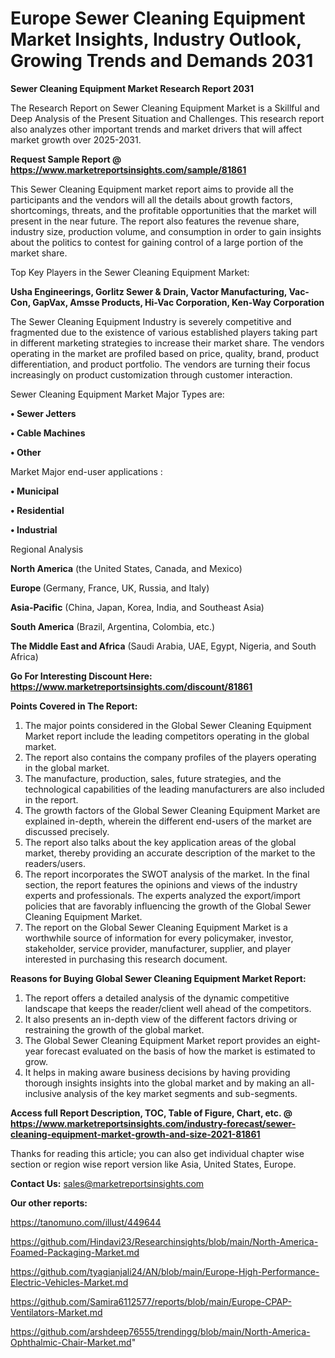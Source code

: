 # Europe Sewer Cleaning Equipment Market Insights, Industry Outlook, Growing Trends and Demands 2031

<strong>Sewer Cleaning Equipment Market Research Report 2031</strong>

The Research Report on Sewer Cleaning Equipment Market is a Skillful and Deep Analysis of the Present Situation and Challenges. This research report also analyzes other important trends and market drivers that will affect market growth over 2025-2031.

<strong>Request Sample Report @ <a href=https://www.marketreportsinsights.com/sample/81861>https://www.marketreportsinsights.com/sample/81861</a></strong>

This Sewer Cleaning Equipment market report aims to provide all the participants and the vendors will all the details about growth factors, shortcomings, threats, and the profitable opportunities that the market will present in the near future. The report also features the revenue share, industry size, production volume, and consumption in order to gain insights about the politics to contest for gaining control of a large portion of the market share.

Top Key Players in the Sewer Cleaning Equipment Market:

<strong>Usha Engineerings, Gorlitz Sewer & Drain, Vactor Manufacturing, Vac-Con, GapVax, Amsse Products, Hi-Vac Corporation, Ken-Way Corporation</strong>

The Sewer Cleaning Equipment Industry is severely competitive and fragmented due to the existence of various established players taking part in different marketing strategies to increase their market share. The vendors operating in the market are profiled based on price, quality, brand, product differentiation, and product portfolio. The vendors are turning their focus increasingly on product customization through customer interaction.

Sewer Cleaning Equipment Market Major Types are:

<strong>• Sewer Jetters

• Cable Machines

• Other</strong>

Market Major end-user applications :

<strong>• Municipal

• Residential

• Industrial</strong>

Regional Analysis

</u><strong><b>North America</b></strong> (the United States, Canada, and Mexico)

<strong><b>Europe </b></strong>(Germany, France, UK, Russia, and Italy)

<strong><b>Asia-Pacific</b></strong> (China, Japan, Korea, India, and Southeast Asia)

<strong><b>South America</b></strong> (Brazil, Argentina, Colombia, etc.)

<strong><b>The Middle East and Africa</b></strong> (Saudi Arabia, UAE, Egypt, Nigeria, and South Africa)

<strong>Go For Interesting Discount Here: <a href=https://www.marketreportsinsights.com/discount/81861>https://www.marketreportsinsights.com/discount/81861</a></strong>

<strong>Points Covered in The Report:</strong>
<ol>
  <li>The major points considered in the Global Sewer Cleaning Equipment Market report include the leading competitors operating in the global market.</li>
  <li>The report also contains the company profiles of the players operating in the global market.</li>
  <li>The manufacture, production, sales, future strategies, and the technological capabilities of the leading manufacturers are also included in the report.</li>
  <li>The growth factors of the Global Sewer Cleaning Equipment Market are explained in-depth, wherein the different end-users of the market are discussed precisely.</li>
  <li>The report also talks about the key application areas of the global market, thereby providing an accurate description of the market to the readers/users.</li>
  <li>The report incorporates the SWOT analysis of the market. In the final section, the report features the opinions and views of the industry experts and professionals. The experts analyzed the export/import policies that are favorably influencing the growth of the Global Sewer Cleaning Equipment Market.</li>
  <li>The report on the Global Sewer Cleaning Equipment Market is a worthwhile source of information for every policymaker, investor, stakeholder, service provider, manufacturer, supplier, and player interested in purchasing this research document.</li>
</ol>
<strong>Reasons for Buying Global Sewer Cleaning Equipment Market Report:</strong>

<ol>
  <li>The report offers a detailed analysis of the dynamic competitive landscape that keeps the reader/client well ahead of the competitors.</li>
  <li>It also presents an in-depth view of the different factors driving or restraining the growth of the global market.</li>
  <li>The Global Sewer Cleaning Equipment Market report provides an eight-year forecast evaluated on the basis of how the market is estimated to grow.</li>
  <li>It helps in making aware business decisions by having providing thorough insights insights into the global market and by making an all-inclusive analysis of the key market segments and sub-segments.</li>
</ol>
<strong>Access full Report Description, TOC, Table of Figure, Chart, etc. @ <a href=https://www.marketreportsinsights.com/industry-forecast/sewer-cleaning-equipment-market-growth-and-size-2021-81861>https://www.marketreportsinsights.com/industry-forecast/sewer-cleaning-equipment-market-growth-and-size-2021-81861</a></strong>


Thanks for reading this article; you can also get individual chapter wise section or region wise report version like Asia, United States, Europe.

<strong>Contact Us:</strong>
sales@marketreportsinsights.com

<strong>Our other reports:</strong>

<a href=https://tanomuno.com/illust/449644>https://tanomuno.com/illust/449644</a>

<a href=https://github.com/Hindavi23/Researchinsights/blob/main/North-America-Foamed-Packaging-Market.md>https://github.com/Hindavi23/Researchinsights/blob/main/North-America-Foamed-Packaging-Market.md</a>

<a href=https://github.com/tyagianjali24/AN/blob/main/Europe-High-Performance-Electric-Vehicles-Market.md>https://github.com/tyagianjali24/AN/blob/main/Europe-High-Performance-Electric-Vehicles-Market.md</a>

<a href=https://github.com/Samira6112577/reports/blob/main/Europe-CPAP-Ventilators-Market.md>https://github.com/Samira6112577/reports/blob/main/Europe-CPAP-Ventilators-Market.md</a>

<a href=https://github.com/arshdeep76555/trendingg/blob/main/North-America-Ophthalmic-Chair-Market.md>https://github.com/arshdeep76555/trendingg/blob/main/North-America-Ophthalmic-Chair-Market.md</a>"
